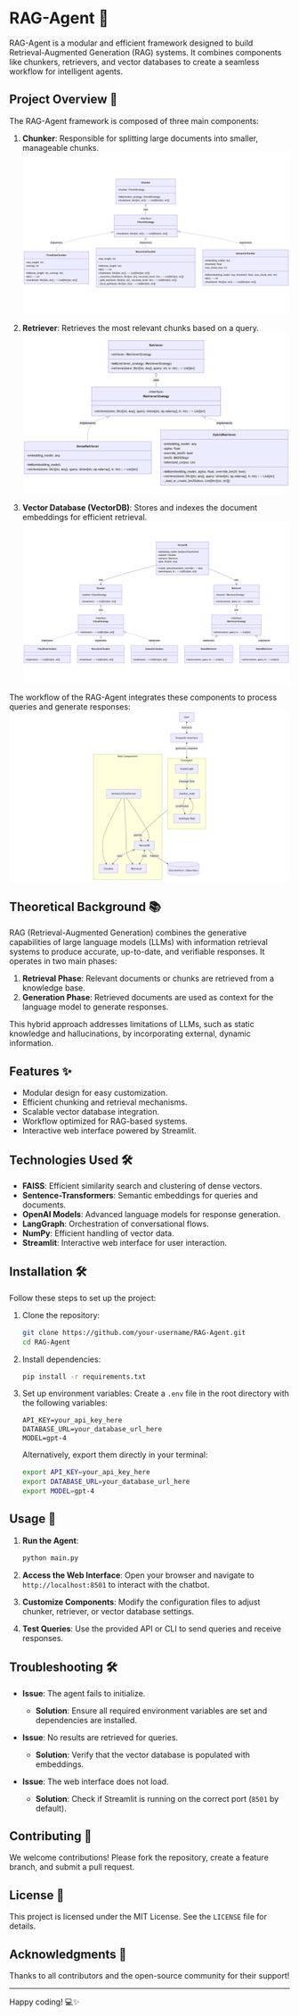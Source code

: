# RAG-Agent 🚀

RAG-Agent is a modular and efficient framework designed to build Retrieval-Augmented Generation (RAG) systems. It combines components like chunkers, retrievers, and vector databases to create a seamless workflow for intelligent agents.

## Project Overview 📖

The RAG-Agent framework is composed of three main components:

1. **Chunker**: Responsible for splitting large documents into smaller, manageable chunks.
   ![Chunker Class Diagram](doc/img/chunker.png)

2. **Retriever**: Retrieves the most relevant chunks based on a query.
   ![Retriever Class Diagram](doc/img/retriever.png)

3. **Vector Database (VectorDB)**: Stores and indexes the document embeddings for efficient retrieval.
   ![VectorDB Class Diagram](doc/img/vectordb.png)

The workflow of the RAG-Agent integrates these components to process queries and generate responses:
![Workflow](doc/img/flow.png)

## Theoretical Background 📚

RAG (Retrieval-Augmented Generation) combines the generative capabilities of large language models (LLMs) with information retrieval systems to produce accurate, up-to-date, and verifiable responses. It operates in two main phases:

1. **Retrieval Phase**: Relevant documents or chunks are retrieved from a knowledge base.
2. **Generation Phase**: Retrieved documents are used as context for the language model to generate responses.

This hybrid approach addresses limitations of LLMs, such as static knowledge and hallucinations, by incorporating external, dynamic information.

## Features ✨

- Modular design for easy customization.
- Efficient chunking and retrieval mechanisms.
- Scalable vector database integration.
- Workflow optimized for RAG-based systems.
- Interactive web interface powered by Streamlit.

## Technologies Used 🛠️

- **FAISS**: Efficient similarity search and clustering of dense vectors.
- **Sentence-Transformers**: Semantic embeddings for queries and documents.
- **OpenAI Models**: Advanced language models for response generation.
- **LangGraph**: Orchestration of conversational flows.
- **NumPy**: Efficient handling of vector data.
- **Streamlit**: Interactive web interface for user interaction.

## Installation 🛠️

Follow these steps to set up the project:

1. Clone the repository:
   ```bash
   git clone https://github.com/your-username/RAG-Agent.git
   cd RAG-Agent
   ```

2. Install dependencies:
   ```bash
   pip install -r requirements.txt
   ```

3. Set up environment variables:
   Create a `.env` file in the root directory with the following variables:
   ```
   API_KEY=your_api_key_here
   DATABASE_URL=your_database_url_here
   MODEL=gpt-4
   ```
   Alternatively, export them directly in your terminal:
   ```bash
   export API_KEY=your_api_key_here
   export DATABASE_URL=your_database_url_here
   export MODEL=gpt-4
   ```

## Usage 🚀

1. **Run the Agent**:
   ```bash
   python main.py
   ```

2. **Access the Web Interface**:
   Open your browser and navigate to `http://localhost:8501` to interact with the chatbot.

3. **Customize Components**:
   Modify the configuration files to adjust chunker, retriever, or vector database settings.

4. **Test Queries**:
   Use the provided API or CLI to send queries and receive responses.

## Troubleshooting 🛠️

- **Issue**: The agent fails to initialize.
  - **Solution**: Ensure all required environment variables are set and dependencies are installed.

- **Issue**: No results are retrieved for queries.
  - **Solution**: Verify that the vector database is populated with embeddings.

- **Issue**: The web interface does not load.
  - **Solution**: Check if Streamlit is running on the correct port (`8501` by default).

## Contributing 🤝

We welcome contributions! Please fork the repository, create a feature branch, and submit a pull request.

## License 📜

This project is licensed under the MIT License. See the `LICENSE` file for details.

## Acknowledgments 🙌

Thanks to all contributors and the open-source community for their support!

---
Happy coding! 💻✨
